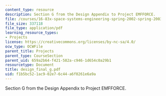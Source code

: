 ```yaml
---
content_type: resource
description: Section G from the Design Appendix to Project EMFFORCE.
file: /courses/16-83x-space-systems-engineering-spring-2002-spring-2003/f1b5bc521ac902e76c44a6f0261e6a9a_design_final_g.pdf
file_size: 337118
file_type: application/pdf
learning_resource_types:
- Projects
license: https://creativecommons.org/licenses/by-nc-sa/4.0/
ocw_type: OCWFile
parent_title: Projects
parent_type: CourseSection
parent_uid: 659a2b64-f421-582a-c946-1d654c0a29b1
resourcetype: Document
title: design_final_g.pdf
uid: f1b5bc52-1ac9-02e7-6c44-a6f0261e6a9a
---
```

Section G from the Design Appendix to Project EMFFORCE.